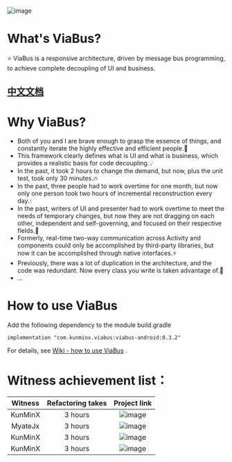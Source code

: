 ![image](https://github.com/KunMinX/android-viabus-architecture/blob/master/images/viabuslogo.png)

# What's ViaBus?
⭐ ViaBus is a responsive architecture, driven by message bus programming, to achieve complete decoupling of UI and business.

## [中文文档](https://github.com/KunMinX/android-viabus-architecture/blob/master/README_CN.md)

# Why ViaBus?
- Both of you and I are brave enough to grasp the essence of things, and constantly iterate the highly effective and efficient people.🌱
- This framework clearly defines what is UI and what is business, which provides a realistic basis for code decoupling.💡
- In the past, it took 2 hours to change the demand, but now, plus the unit test, took only 30 minutes.🔥
- In the past, three people had to work overtime for one month, but now only one person took two hours of incremental reconstruction every day.💧
- In the past, writers of UI and presenter had to work overtime to meet the needs of temporary changes, but now they are not dragging on each other, independent and self-governing, and focused on their respective fields.🌲
- Formerly, real-time two-way communication across Activity and components could only be accomplished by third-party libraries, but now it can be accomplished through native interfaces.⚡
- Previously, there was a lot of duplication in the architecture, and the code was redundant. Now every class you write is taken advantage of.💪
- ...


# How to use ViaBus
Add the following dependency to the module build.gradle
```
implementation "com.kunminx.viabus:viabus-android:0.3.2"
```
For details, see [Wiki - how to use ViaBus](https://github.com/KunMinX/android-viabus-architecture/wiki/How-to-use-ViaBus) .


# Witness achievement list：

|Witness|Refactoring takes|Project link|
|:--:|:--:|:--:|
|KunMinX|3 hours|![image]()|
|MyateJx|3 hours|![image]()|
|KunMinX|3 hours|![image]()|
|KunMinX|3 hours|![image]()|
